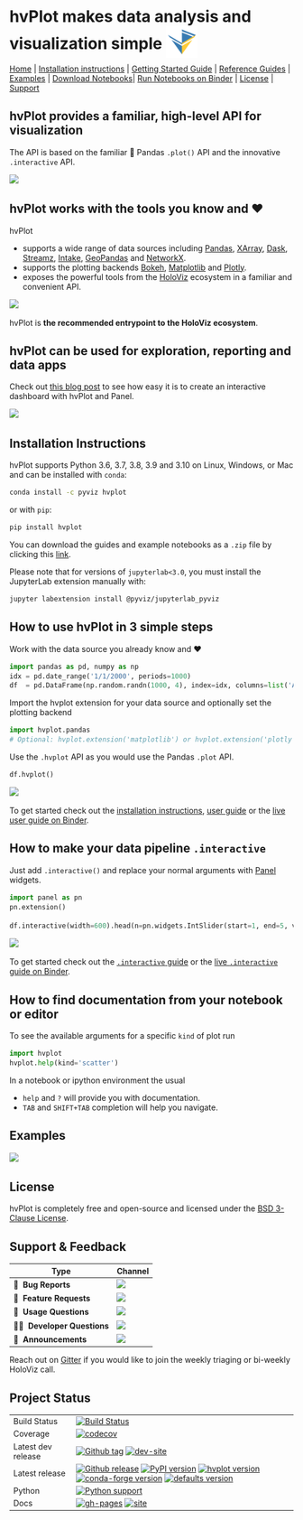 # hvPlot makes data analysis and visualization simple <img src="https://github.com/holoviz/hvplot/blob/master/doc/_static/logo.png?raw=true" style="width:2em;margin-bottom:-15px">

[Home](https://hvplot.holoviz.org/) | [Installation instructions](#installation-instructions) | [Getting Started Guide](https://hvplot.holoviz.org/user_guide/index.html) | [Reference Guides](https://hvplot.holoviz.org/reference/index.html) | [Examples](https://hvplot.holoviz.org/topics.html) | [Download Notebooks](https://downgit.github.io/#/home?url=https://github.com/holoviz/hvplot/tree/master/examples)| [Run Notebooks on Binder](https://mybinder.org/v2/gh/holoviz/hvplot/v0.8.0?urlpath=lab/tree/examples) | [License](#license) | [Support](#support--feedback)

## hvPlot provides a familiar, high-level API for visualization

The API is based on the familiar 🐼 Pandas `.plot()` API and the innovative `.interactive` API.

<img src="https://github.com/MarcSkovMadsen/awesome-panel-assets/blob/master/images/hvPlot/hvplot-total-intro.gif?raw=true" style="max-height:600px;border-radius:2%;">

## hvPlot works with the tools you know and ❤️

hvPlot

- supports a wide range of data sources including [Pandas](http://pandas.pydata.org), [XArray](http://xarray.pydata.org), [Dask](http://dask.pydata.org), [Streamz](http://streamz.readthedocs.io), [Intake](http://github.com/ContinuumIO/intake), [GeoPandas](http://geopandas.org) and [NetworkX](https://networkx.github.io/documentation/stable/).
- supports the plotting backends [Bokeh](https://docs.bokeh.org/en/latest/), [Matplotlib](https://matplotlib.org/) and [Plotly](https://plotly.com/python/).
- exposes the powerful tools from the [HoloViz](https://holoviz.org/) ecosystem in a familiar and convenient API.

[<img src="https://hvplot.holoviz.org/assets/diagram.svg" style="max-height:400px;border-radius:2%;"/>](https://holoviz.org/)

hvPlot is **the recommended entrypoint to the HoloViz ecosystem**.

## hvPlot can be used for exploration, reporting and data apps

Check out [this blog post](https://towardsdatascience.com/the-easiest-way-to-create-an-interactive-dashboard-in-python-77440f2511d1) to see how easy it is to create an interactive dashboard with hvPlot and Panel.

<a href="https://towardsdatascience.com/the-easiest-way-to-create-an-interactive-dashboard-in-python-77440f2511d1"><img src="https://miro.medium.com/max/700/1*bZjPtucT8O1esjQaGQenHw.gif" style="max-height:600px;border-radius:2%;"></a>

## Installation Instructions

hvPlot supports Python 3.6, 3.7, 3.8, 3.9 and 3.10 on Linux, Windows, or Mac and can be installed with ``conda``:

```bash
conda install -c pyviz hvplot
```

or with ``pip``:

```bash
pip install hvplot
```

You can download the guides and example notebooks as a `.zip` file by clicking this
[link](https://downgit.github.io/#/home?url=https://github.com/holoviz/hvplot/tree/master/examples).

Please note that for versions of `jupyterlab<3.0`, you must install the JupyterLab extension manually with:

```bash
jupyter labextension install @pyviz/jupyterlab_pyviz
```

## How to use hvPlot in 3 simple steps

Work with the data source you already know and ❤️

```python
import pandas as pd, numpy as np
idx = pd.date_range('1/1/2000', periods=1000)
df  = pd.DataFrame(np.random.randn(1000, 4), index=idx, columns=list('ABCD')).cumsum()
```

Import the hvplot extension for your data source and optionally set the plotting backend

```python
import hvplot.pandas
# Optional: hvplot.extension('matplotlib') or hvplot.extension('plotly')
```

Use the `.hvplot` API as you would use the Pandas `.plot` API.

```python
df.hvplot()
```

[<img src="https://github.com/MarcSkovMadsen/awesome-panel-assets/blob/master/images/hvPlot/hvplot-intro-plot.gif?raw=true" style="max-height:300px;border-radius:2%;">](https://hvplot.holoviz.org/user_guide/index.html)

To get started check out the [installation instructions](#installation-instructions), [user guide](https://hvplot.holoviz.org/user_guide/index.html) or the [live user guide on Binder](https://mybinder.org/v2/gh/holoviz/hvplot/v0.8.0?urlpath=lab/tree/examples/user_guide/Introduction.ipynb).

## How to make your data pipeline  `.interactive`

Just add `.interactive()` and replace your normal arguments with [Panel](https://panel.holoviz.org) widgets.

```python
import panel as pn
pn.extension()

df.interactive(width=600).head(n=pn.widgets.IntSlider(start=1, end=5, value=3))
```

[<img src="https://github.com/MarcSkovMadsen/awesome-panel-assets/blob/master/images/hvPlot/hvplot-intro-interactive.gif?raw=true" style="max-height:300px;border-radius:2%;">](https://hvplot.holoviz.org/user_guide/Interactive.html)

To get started check out the [`.interactive` guide](https://hvplot.holoviz.org/user_guide/Interactive.html) or the [live `.interactive` guide on Binder](https://mybinder.org/v2/gh/holoviz/hvplot/v0.8.0?urlpath=lab/tree/examples/user_guide/Interactive.ipynb).

## How to find documentation from your notebook or editor

To see the available arguments for a specific `kind` of plot run

```python
import hvplot
hvplot.help(kind='scatter')
```

In a notebook or ipython environment the usual

- `help` and `?` will provide you with documentation.
- `TAB` and `SHIFT+TAB` completion will help you navigate.

## Examples

[<img src="http://blog.holoviz.org/images/hvplot_collage.png" style="max-height:400px;border-radius:2%;">](https://hvplot.holoviz.org/topics.html)

## License

hvPlot is completely free and open-source and licensed under the [BSD 3-Clause License](https://opensource.org/licenses/BSD-3-Clause).

## Support & Feedback

| Type                     | Channel                                              |
| ------------------------ | ------------------------------------------------------ |
| 🐛&nbsp; **Bug Reports**       | <a href="https://github.com/holoviz/hvplot/issues?utf8=%E2%9C%93&q=is%3Aopen+is%3Aissue+label%3Abug+sort%3Areactions-%2B1-desc+" title="Open Bug Report"><img src="https://img.shields.io/github/issues/holoviz/hvplot/bug.svg?label=bug"></a>                                 |
| 🎁&nbsp; **Feature Requests**  | <a href="https://github.com/holoviz/hvplot/issues?q=is%3Aopen+is%3Aissue+label%3Afeature+sort%3Areactions-%2B1-desc" title="Open Feature Request"><img src="https://img.shields.io/github/issues/holoviz/hvplot/feature.svg?label=feature%20request"></a>                                 |
| 👩&nbsp; **Usage Questions**   |  <a href="https://discourse.holoviz.org/" title="Open Support Request"> <img src="https://img.shields.io/discourse/status?server=https%3A%2F%2Fdiscourse.holoviz.org"></a> |
| 👩‍💻&nbsp; **Developer Questions**   |  <a href="https://gitter.im/pyviz/pyviz" title="Discuss with developers"> <img src="https://img.shields.io/gitter/room/TechnologyAdvice/Stardust.svg"></a> |
| 📢&nbsp; **Announcements**  | <a href="https://twitter.com/HoloViz_org" title="Follow hvPlot on Twitter"><img src="https://img.shields.io/twitter/follow/HoloViz_org.svg?style=social&label=Follow"> |

Reach out on [Gitter](https://gitter.im/pyviz/pyviz) if you would like to join the weekly triaging or bi-weekly HoloViz call.

## Project Status

|    |    |
| --- | --- |
| Build Status | [![Build Status](https://github.com/holoviz/hvplot/workflows/tests/badge.svg?query=branch%3Amaster)](https://github.com/holoviz/hvplot/actions?query=workflow%3Atests+branch%3Amaster) |
| Coverage | [![codecov](https://codecov.io/gh/holoviz/hvplot/branch/master/graph/badge.svg)](https://codecov.io/gh/holoviz/hvplot) |
| Latest dev release | [![Github tag](https://img.shields.io/github/tag/holoviz/hvplot.svg?label=tag&colorB=11ccbb)](https://github.com/holoviz/hvplot/tags) [![dev-site](https://img.shields.io/website-up-down-green-red/https/pyviz-dev.github.io/hvplot.svg?label=dev%20website)](https://pyviz-dev.github.io/hvplot/) |
| Latest release | [![Github release](https://img.shields.io/github/release/holoviz/hvplot.svg?label=tag&colorB=11ccbb)](https://github.com/holoviz/hvplot/releases) [![PyPI version](https://img.shields.io/pypi/v/hvplot.svg?colorB=cc77dd)](https://pypi.python.org/pypi/hvplot) [![hvplot version](https://img.shields.io/conda/v/pyviz/hvplot.svg?colorB=4488ff&style=flat)](https://anaconda.org/pyviz/hvplot) [![conda-forge version](https://img.shields.io/conda/v/conda-forge/hvplot.svg?label=conda%7Cconda-forge&colorB=4488ff)](https://anaconda.org/conda-forge/hvplot) [![defaults version](https://img.shields.io/conda/v/anaconda/hvplot.svg?label=conda%7Cdefaults&style=flat&colorB=4488ff)](https://anaconda.org/anaconda/hvplot) |
| Python | [![Python support](https://img.shields.io/pypi/pyversions/hvplot.svg)](https://pypi.org/project/hvplot/) |
| Docs | [![gh-pages](https://img.shields.io/github/last-commit/holoviz/hvplot/gh-pages.svg)](https://github.com/holoviz/hvplot/tree/gh-pages) [![site](https://img.shields.io/website-up-down-green-red/http/hvplot.holoviz.org.svg)](http://hvplot.holoviz.org) |